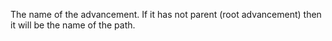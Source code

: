 The name of the advancement.
If it has not parent (root advancement) then it will be the name of the path.